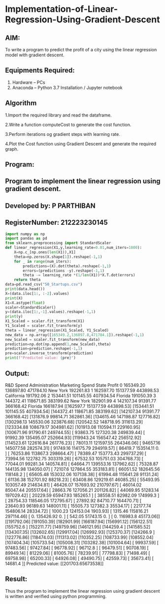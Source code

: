 # Implementation-of-Linear-Regression-Using-Gradient-Descent

## AIM:
To write a program to predict the profit of a city using the linear regression model with gradient descent.

## Equipments Required:
1. Hardware – PCs
2. Anaconda – Python 3.7 Installation / Jupyter notebook

## Algorithm

1.Import the required library and read the dataframe.

2.Write a function computeCost to generate the cost function.

3.Perform iterations og gradient steps with learning rate.

4.Plot the Cost function using Gradient Descent and generate the required graph.

## Program:

## Program to implement the linear regression using gradient descent.
## Developed by: P PARTHIBAN
## RegisterNumber:  212223230145

```python
import numpy as np
import pandas as pd
from sklearn.preprocessing import StandardScaler
def linear_regression(X1,y,learning_rate=0.01,num_iters=1000):
    X=np.c_[np.ones(len(X1)),X1]
    theta=np.zeros(X.shape[1]).reshape(-1,1)
    for _ in range(num_iters):
        predictions=(X).dot(theta).reshape(-1,1)
        errors=(predictions -y).reshape(-1,1)
        theta -= learning_rate *(1/len(X1))*X.T.dot(errors)
    return theta
data=pd.read_csv("50_Startups.csv")
print(data.head())
X=(data.iloc[1:, :-2].values)
print(X)
X1=X.astype(float)
scaler=StandardScaler()
y=(data.iloc[1:,-1].values).reshape(-1,1)
print(y)
X1_Scaled = scaler.fit_transform(X1)
Y1_Scaled = scaler.fit_transform(y)
theta = linear_regression(X1_Scaled, Y1_Scaled)
new_data = np.array([165349.2,136897.8,471784.1]).reshape(-1,1)
new_Scaled = scaler.fit_transform(new_data)
prediction=np.dot(np.append(1,new_Scaled),theta)
prediction=prediction.reshape(-1,1)
pre=scaler.inverse_transform(prediction)
print(f"Predicted value: {pre}")

```
## Output:

 R&D Spend  Administration  Marketing Spend       State     Profit
0  165349.20       136897.80        471784.10    New York  192261.83
1  162597.70       151377.59        443898.53  California  191792.06
2  153441.51       101145.55        407934.54     Florida  191050.39
3  144372.41       118671.85        383199.62    New York  182901.99
4  142107.34        91391.77        366168.42     Florida  166187.94
[[162597.7  151377.59 443898.53]
 [153441.51 101145.55 407934.54]
 [144372.41 118671.85 383199.62]
 [142107.34  91391.77 366168.42]
 [131876.9   99814.71 362861.36]
 [134615.46 147198.87 127716.82]
 [130298.13 145530.06 323876.68]
 [120542.52 148718.95 311613.29]
 [123334.88 108679.17 304981.62]
 [101913.08 110594.11 229160.95]
 [100671.96  91790.61 249744.55]
 [ 93863.75 127320.38 249839.44]
 [ 91992.39 135495.07 252664.93]
 [119943.24 156547.42 256512.92]
 [114523.61 122616.84 261776.23]
 [ 78013.11 121597.55 264346.06]
 [ 94657.16 145077.58 282574.31]
 [ 91749.16 114175.79 294919.57]
 [ 86419.7  153514.11      0.  ]
 [ 76253.86 113867.3  298664.47]
 [ 78389.47 153773.43 299737.29]
 [ 73994.56 122782.75 303319.26]
 [ 67532.53 105751.03 304768.73]
 [ 77044.01  99281.34 140574.81]
 [ 64664.71 139553.16 137962.62]
 [ 75328.87 144135.98 134050.07]
 [ 72107.6  127864.55 353183.81]
 [ 66051.52 182645.56 118148.2 ]
 [ 65605.48 153032.06 107138.38]
 [ 61994.48 115641.28  91131.24]
 [ 61136.38 152701.92  88218.23]
 [ 63408.86 129219.61  46085.25]
 [ 55493.95 103057.49 214634.81]
 [ 46426.07 157693.92 210797.67]
 [ 46014.02  85047.44 205517.64]
 [ 28663.76 127056.21 201126.82]
 [ 44069.95  51283.14 197029.42]
 [ 20229.59  65947.93 185265.1 ]
 [ 38558.51  82982.09 174999.3 ]
 [ 28754.33 118546.05 172795.67]
 [ 27892.92  84710.77 164470.71]
 [ 23640.93  96189.63 148001.11]
 [ 15505.73 127382.3   35534.17]
 [ 22177.74 154806.14  28334.72]
 [  1000.23 124153.04   1903.93]
 [  1315.46 115816.21 297114.46]
 [     0.   135426.92      0.  ]
 [   542.05  51743.15      0.  ]
 [     0.   116983.8   45173.06]]
[[191792.06]
 [191050.39]
 [182901.99]
 [166187.94]
 [156991.12]
 [156122.51]
 [155752.6 ]
 [152211.77]
 [149759.96]
 [146121.95]
 [144259.4 ]
 [141585.52]
 [134307.35]
 [132602.65]
 [129917.04]
 [126992.93]
 [125370.37]
 [124266.9 ]
 [122776.86]
 [118474.03]
 [111313.02]
 [110352.25]
 [108733.99]
 [108552.04]
 [107404.34]
 [105733.54]
 [105008.31]
 [103282.38]
 [101004.64]
 [ 99937.59]
 [ 97483.56]
 [ 97427.84]
 [ 96778.92]
 [ 96712.8 ]
 [ 96479.51]
 [ 90708.19]
 [ 89949.14]
 [ 81229.06]
 [ 81005.76]
 [ 78239.91]
 [ 77798.83]
 [ 71498.49]
 [ 69758.98]
 [ 65200.33]
 [ 64926.08]
 [ 49490.75]
 [ 42559.73]
 [ 35673.41]
 [ 14681.4 ]]
Predicted value: [[201703.65673538]]


## Result:
Thus the program to implement the linear regression using gradient descent is written and verified using python programming.
